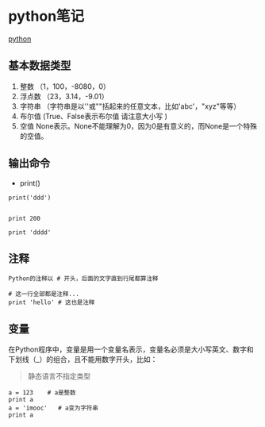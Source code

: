 # python笔记

[python](https://www.liaoxuefeng.com/wiki/0014316089557264a6b348958f449949df42a6d3a2e542c000/001432010325987131e75bf6b3543429a2975f88ce8ffa9000)

## 基本数据类型

1. 整数 （1，100，-8080，0）
2. 浮点数 （23，3.14，-9.01）
3. 字符串 （字符串是以''或""括起来的任意文本，比如'abc'，"xyz"等等）
4. 布尔值 (True、False表示布尔值  请注意大小写 )
5. 空值  None表示。None不能理解为0，因为0是有意义的，而None是一个特殊的空值。


## 输出命令

* print() 

```
print('ddd')


print 200

print 'dddd'
```


## 注释

```
Python的注释以 # 开头，后面的文字直到行尾都算注释

# 这一行全部都是注释...
print 'hello' # 这也是注释
```

## 变量

在Python程序中，变量是用一个变量名表示，变量名必须是大小写英文、数字和下划线（_）的组合，且不能用数字开头，比如：

> 静态语言不指定类型 

```
a = 123    # a是整数
print a
a = 'imooc'   # a变为字符串
print a
```


